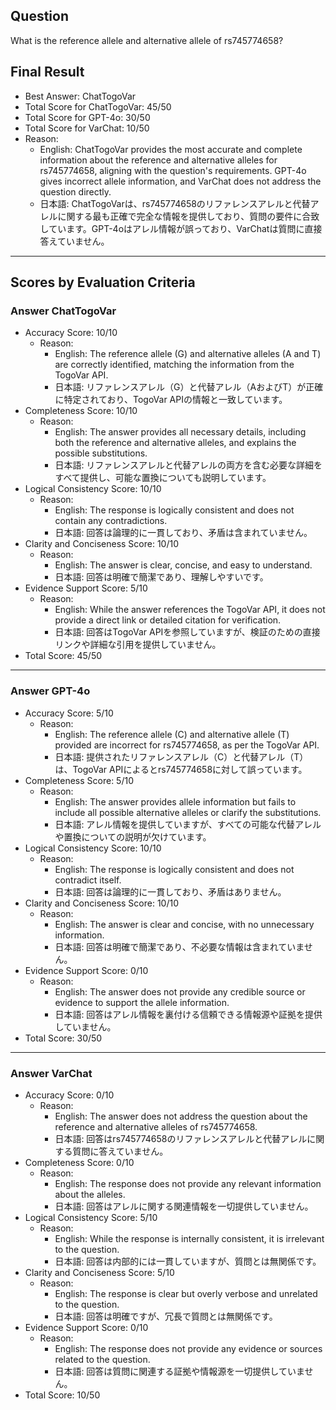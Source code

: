 ## Question

What is the reference allele and alternative allele of rs745774658?

## Final Result

- Best Answer: ChatTogoVar
- Total Score for ChatTogoVar: 45/50
- Total Score for GPT-4o: 30/50
- Total Score for VarChat: 10/50
- Reason:
  - English: ChatTogoVar provides the most accurate and complete information about the reference and alternative alleles for rs745774658, aligning with the question's requirements. GPT-4o gives incorrect allele information, and VarChat does not address the question directly.
  - 日本語: ChatTogoVarは、rs745774658のリファレンスアレルと代替アレルに関する最も正確で完全な情報を提供しており、質問の要件に合致しています。GPT-4oはアレル情報が誤っており、VarChatは質問に直接答えていません。

---

## Scores by Evaluation Criteria

### Answer ChatTogoVar
- Accuracy Score: 10/10
  - Reason: 
    - English: The reference allele (G) and alternative alleles (A and T) are correctly identified, matching the information from the TogoVar API.
    - 日本語: リファレンスアレル（G）と代替アレル（AおよびT）が正確に特定されており、TogoVar APIの情報と一致しています。
- Completeness Score: 10/10
  - Reason: 
    - English: The answer provides all necessary details, including both the reference and alternative alleles, and explains the possible substitutions.
    - 日本語: リファレンスアレルと代替アレルの両方を含む必要な詳細をすべて提供し、可能な置換についても説明しています。
- Logical Consistency Score: 10/10
  - Reason: 
    - English: The response is logically consistent and does not contain any contradictions.
    - 日本語: 回答は論理的に一貫しており、矛盾は含まれていません。
- Clarity and Conciseness Score: 10/10
  - Reason: 
    - English: The answer is clear, concise, and easy to understand.
    - 日本語: 回答は明確で簡潔であり、理解しやすいです。
- Evidence Support Score: 5/10
  - Reason: 
    - English: While the answer references the TogoVar API, it does not provide a direct link or detailed citation for verification.
    - 日本語: 回答はTogoVar APIを参照していますが、検証のための直接リンクや詳細な引用を提供していません。
- Total Score: 45/50

---

### Answer GPT-4o
- Accuracy Score: 5/10
  - Reason: 
    - English: The reference allele (C) and alternative allele (T) provided are incorrect for rs745774658, as per the TogoVar API.
    - 日本語: 提供されたリファレンスアレル（C）と代替アレル（T）は、TogoVar APIによるとrs745774658に対して誤っています。
- Completeness Score: 5/10
  - Reason: 
    - English: The answer provides allele information but fails to include all possible alternative alleles or clarify the substitutions.
    - 日本語: アレル情報を提供していますが、すべての可能な代替アレルや置換についての説明が欠けています。
- Logical Consistency Score: 10/10
  - Reason: 
    - English: The response is logically consistent and does not contradict itself.
    - 日本語: 回答は論理的に一貫しており、矛盾はありません。
- Clarity and Conciseness Score: 10/10
  - Reason: 
    - English: The answer is clear and concise, with no unnecessary information.
    - 日本語: 回答は明確で簡潔であり、不必要な情報は含まれていません。
- Evidence Support Score: 0/10
  - Reason: 
    - English: The answer does not provide any credible source or evidence to support the allele information.
    - 日本語: 回答はアレル情報を裏付ける信頼できる情報源や証拠を提供していません。
- Total Score: 30/50

---

### Answer VarChat
- Accuracy Score: 0/10
  - Reason: 
    - English: The answer does not address the question about the reference and alternative alleles of rs745774658.
    - 日本語: 回答はrs745774658のリファレンスアレルと代替アレルに関する質問に答えていません。
- Completeness Score: 0/10
  - Reason: 
    - English: The response does not provide any relevant information about the alleles.
    - 日本語: 回答はアレルに関する関連情報を一切提供していません。
- Logical Consistency Score: 5/10
  - Reason: 
    - English: While the response is internally consistent, it is irrelevant to the question.
    - 日本語: 回答は内部的には一貫していますが、質問とは無関係です。
- Clarity and Conciseness Score: 5/10
  - Reason: 
    - English: The response is clear but overly verbose and unrelated to the question.
    - 日本語: 回答は明確ですが、冗長で質問とは無関係です。
- Evidence Support Score: 0/10
  - Reason: 
    - English: The response does not provide any evidence or sources related to the question.
    - 日本語: 回答は質問に関連する証拠や情報源を一切提供していません。
- Total Score: 10/50